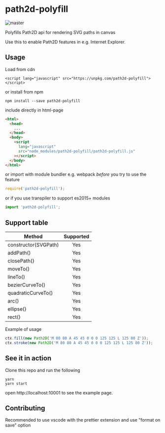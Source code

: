 # path2d-polyfill

![master](https://github.com/nilzona/path2d-polyfill/workflows/Build,%20Test%20and%20maybe%20Publish/badge.svg)

Polyfills Path2D api for rendering SVG paths in canvas

Use this to enable Path2D features in e.g. Internet Explorer.

## Usage

Load from cdn

```
<script lang="javascript" src="https://unpkg.com/path2d-polyfill"></script>
```

or install from npm

```
npm install --save path2d-polyfill
```

include directly in html-page

```html
<html>
  <head>
    ...
  </head>
  <body>
    <script
      lang="javascript"
      src="node_modules/path2d-polyfill/path2d-polyfill.js"
    ></script>
  </body>
</html>
```

or import with module bundler e.g. webpack _before_ you try to use the feature

```javascript
require('path2d-polyfill');
```

or if you use transpiler to support es2015+ modules

```javascript
import 'path2d-polyfill';
```

## Support table

| Method               | Supported |
| -------------------- | :-------: |
| constructor(SVGPath) |    Yes    |
| addPath()            |    Yes    |
| closePath()          |    Yes    |
| moveTo()             |    Yes    |
| lineTo()             |    Yes    |
| bezierCurveTo()      |    Yes    |
| quadraticCurveTo()   |    Yes    |
| arc()                |    Yes    |
| ellipse()            |    Yes    |
| rect()               |    Yes    |

Example of usage

```javascript
ctx.fill(new Path2D('M 80 80 A 45 45 0 0 0 125 125 L 125 80 Z'));
ctx.stroke(new Path2D('M 80 80 A 45 45 0 0 0 125 125 L 125 80 Z'));
```

## See it in action

Clone this repo and run the following

```
yarn
yarn start
```

open http://localhost:10001 to see the example page.

## Contributing

Recommended to use vscode with the prettier extension and use "format on save" option
